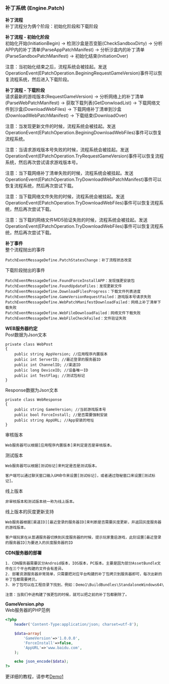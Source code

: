 ### 补丁系统 (Engine.Patch)

**补丁流程**  
补丁流程分为俩个阶段：初始化阶段和下载阶段  

**补丁流程 - 初始化阶段**  
初始化开始(InitiationBegin) -> 检测沙盒是否变脏(CheckSandboxDirty) -> 分析APP内的补丁清单(ParseAppPatchManifest) -> 分析沙盒内的补丁清单(ParseSandboxPatchManifest) -> 初始化结束(InitiationOver)

注意：当初始化结束之后，流程系统会被挂起。发送OperationEvent(EPatchOperation.BeginingRequestGameVersion)事件可以恢复流程系统，然后进入下载阶段。

**补丁流程 - 下载阶段**  
请求最新的游戏版本(RequestGameVersion) -> 分析网络上的补丁清单(ParseWebPatchManifest) -> 获取下载列表(GetDonwloadList) -> 下载网络文件到沙盒(DownloadWebFiles) -> 下载网络补丁清单到沙盒(DownloadWebPatchManifest) -> 下载结束(DownloadOver)

注意：当发现更新文件的时候，流程系统会被挂起。发送OperationEvent(EPatchOperation.BeginingDownloadWebFiles)事件可以恢复流程系统。

注意：当请求游戏版本号失败的时候，流程系统会被挂起。发送OperationEvent(EPatchOperation.TryRequestGameVersion)事件可以恢复流程系统，然后再次尝试请求游戏版本号。

注意：当下载网络补丁清单失败的时候，流程系统会被挂起。发送OperationEvent(EPatchOperation.TryDownloadWebPatchManifest)事件可以恢复流程系统，然后再次尝试下载。

注意：当下载网络文件失败的时候，流程系统会被挂起。发送OperationEvent(EPatchOperation.TryDownloadWebFiles)事件可以恢复流程系统，然后再次尝试下载。

注意：当下载的网络文件MD5验证失败的时候，流程系统会被挂起。发送OperationEvent(EPatchOperation.TryDownloadWebFiles)事件可以恢复流程系统，然后再次尝试下载。

**补丁事件**  
整个流程抛出的事件
````
PatchEventMessageDefine.PatchStatesChange：补丁流程状态改变
````

下载阶段抛出的事件
````
PatchEventMessageDefine.FoundForceInstallAPP：发现强更安装包
PatchEventMessageDefine.FoundUpdateFiles：发现更新文件
PatchEventMessageDefine.DownloadFilesProgress：下载文件列表进度
PatchEventMessageDefine.GameVersionRequestFailed：游戏版本号请求失败
PatchEventMessageDefine.WebPatchManifestDownloadFailed：网络上补丁清单下载失败
PatchEventMessageDefine.WebFileDownloadFailed：网络文件下载失败
PatchEventMessageDefine.WebFileCheckFailed：文件验证失败
````

**WEB服务器约定**  
Post数据为Json文本
````
private class WebPost
{
	public string AppVersion; //应用程序内置版本
	public int ServerID; //最近登录的服务器ID
	public int ChannelID; //渠道ID
	public long DeviceID; //设备唯一ID
	public int TestFlag; //测试包标记
}
````

Response数据为Json文本
````
private class WebResponse
{
	public string GameVersion; //当前游戏版本号
	public bool ForceInstall; //是否需要强制安装
	public string AppURL; //App安装的地址
}
````

审核版本
````
Web服务器可以根据[应用程序内置版本]来判定是否是审核版本。
````

测试版本
````
Web服务器可以根据[测试标记]来判定是否是测试版本。

客户端可以通过聊天窗口输入GM命令来设置[测试标记]，或者通过隐秘窗口来设置[测试标记]。
````

线上版本
````
非审核版本和测试版本统一称为线上版本。
````

线上版本的灰度更新支持
````
Web服务器根据[渠道ID][最近登录的服务器ID]来判断是否需要灰度更新，并返回灰度服务器的游戏版本。

客户端玩家在从普通服务器切换到灰度服务器的时候，提示玩家重启游戏，此刻设置[最近登录的服务器ID]为要进入的灰度服务器的ID
````

**CDN服务器的部署**  
````
1. CDN服务器需要区分Android版本，IOS版本，PC版本。主要是因为部分AssetBundle文件在三个平台构建的文件会有差异。
2. 部署资源服务器非常简单，只需要把对应平台构建的补丁包拷贝到服务器即可，每次出新的补丁包都需要拷贝。
3. 补丁包可以在工程目录下找到，例如：Demo1\BuildBundles\StandaloneWindows64\

注意：当我们中途构建了强更包的时候，就可以把之前的补丁包都删除了。
````

**GameVersion.php**  
Web服务器的PHP范例
````PHP
<?php
	header('Content-Type:application/json; charset=utf-8');

	$data=array(
		'GameVersion'=>'1.0.0.0',
		'ForceInstall'=>false,
		'AppURL'=>'www.baidu.com',
	);

	echo json_encode($data);
?>
````

更详细的教程，请参考[Demo1](https://github.com/gmhevinci/Demo1/blob/master/Assets/Works/_Script_/Runtime/Patch/PatchWindow.cs)